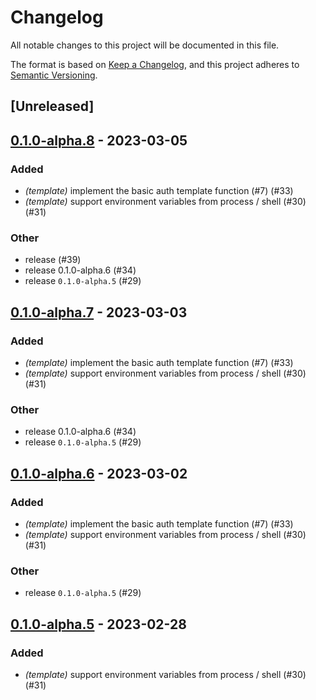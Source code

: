# Changelog
All notable changes to this project will be documented in this file.

The format is based on [Keep a Changelog](https://keepachangelog.com/en/1.0.0/),
and this project adheres to [Semantic Versioning](https://semver.org/spec/v2.0.0.html).

## [Unreleased]

## [0.1.0-alpha.8](https://github.com/curlz-rs/curlz/compare/v0.1.0-alpha.7...v0.1.0-alpha.8) - 2023-03-05

### Added
- *(template)* implement the basic auth template function (#7) (#33)
- *(template)* support environment variables from process / shell (#30) (#31)

### Other
- release (#39)
- release 0.1.0-alpha.6 (#34)
- release `0.1.0-alpha.5` (#29)

## [0.1.0-alpha.7](https://github.com/curlz-rs/curlz/compare/v0.1.0-alpha.6...v0.1.0-alpha.7) - 2023-03-03

### Added
- *(template)* implement the basic auth template function (#7) (#33)
- *(template)* support environment variables from process / shell (#30) (#31)

### Other
- release 0.1.0-alpha.6 (#34)
- release `0.1.0-alpha.5` (#29)

## [0.1.0-alpha.6](https://github.com/curlz-rs/curlz/compare/v0.1.0-alpha.5...v0.1.0-alpha.6) - 2023-03-02

### Added
- *(template)* implement the basic auth template function (#7) (#33)
- *(template)* support environment variables from process / shell (#30) (#31)

### Other
- release `0.1.0-alpha.5` (#29)

## [0.1.0-alpha.5](https://github.com/curlz-rs/curlz/compare/v0.1.0-alpha.4...v0.1.0-alpha.5) - 2023-02-28

### Added
- *(template)* support environment variables from process / shell (#30) (#31)

